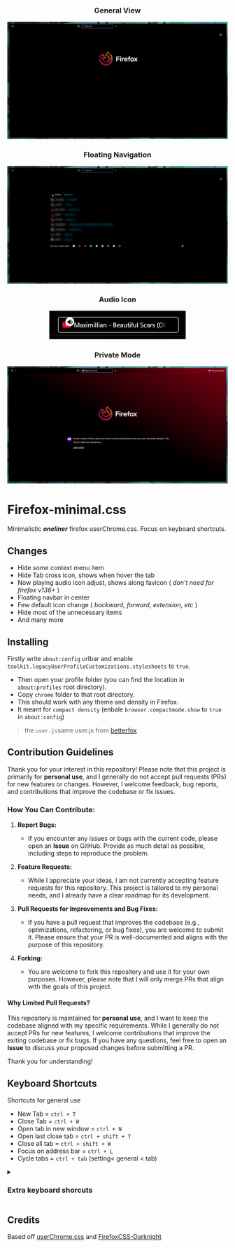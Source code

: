 <div align="center">

### General View
![ScreenShot](./scrennshots/general-view.png)

### Floating Navigation
![ScreenShot of Floating navbar](./scrennshots/floating-navigation.png)

### Audio Icon
![ScreenShot of media icon in tab](./scrennshots/audio-icon.png)

### Private Mode
![Private mode image](./scrennshots/private-mode.png)

</div>


# Firefox-minimal.css

Minimalistic ***oneliner*** firefox userChrome.css. Focus on keyboard shortcuts.

## Changes

 - Hide some context menu item
 - Hide Tab cross icon, shows when hover the tab
 - Now playing audio icon adjust, shows along favicon ( *don't need for firefox v136+* )
 - Floating navbar in center
 - Few default icon change ( *backward, forward, extension, etc* ) 
 - Hide most of the unnecessary items
 - And many more

 ## Installing
 
 Firstly write `about:config` urlbar  and enable `toolkit.legacyUserProfileCustomizations.stylesheets` to `true`.

- Then open your profile folder (you can find the location in `about:profiles` root directory).
- Copy `chrome` folder to that root directory.
- This should work with any theme and density in Firefox.
- It meant for `compact density` (enbale `browser.compactmode.show` to `true` in `about:config`)

> the `user.js`same user.js from [betterfox](https://github.com/yokoffing/Betterfox)

## Contribution Guidelines

Thank you for your interest in this repository! Please note that this project is primarily for **personal use**, and I generally do not accept pull requests (PRs) for new features or changes. However, I welcome feedback, bug reports, and contributions that improve the codebase or fix issues.

### How You Can Contribute:
1. **Report Bugs:**
   - If you encounter any issues or bugs with the current code, please open an **Issue** on GitHub. Provide as much detail as possible, including steps to reproduce the problem.

2. **Feature Requests:**
   - While I appreciate your ideas, I am not currently accepting feature requests for this repository. This project is tailored to my personal needs, and I already have a clear roadmap for its development.

3. **Pull Requests for Improvements and Bug Fixes:**
   - If you have a pull request that improves the codebase (e.g., optimizations, refactoring, or bug fixes), you are welcome to submit it. Please ensure that your PR is well-documented and aligns with the purpose of this repository.

4. **Forking:**
   - You are welcome to fork this repository and use it for your own purposes. However, please note that I will only merge PRs that align with the goals of this project.

#### Why Limited Pull Requests?
This repository is maintained for **personal use**, and I want to keep the codebase aligned with my specific requirements. While I generally do not accept PRs for new features, I welcome contributions that improve the exiting codebase or fix bugs. If you have any questions, feel free to open an **Issue** to discuss your proposed changes before submitting a PR.

Thank you for understanding!

## Keyboard Shortcuts
Shortcuts for general use
- New Tab = ` ctrl + T `
- Close Tab = ` ctrl + W `
- Open tab in new window = ` ctrl + N `
- Open last close tab = ` ctrl + shift + T `
- Close all tab = ` ctrl + shift + W `
- Focus on address bar = ` ctrl + L `
- Cycle tabs = ` ctrl + tab ` (setting< general < tab)

<details>
<summary> <h3>Extra keyboard shorcuts</h3></summary><br>

- Show menu bar  = ` alt `
- Bookmark sidepanel = ` ctrl + B `
- Bookmark Library = ` ctrl + shift + O `
- Show / Hide bookmark bar = ` ctrl + shift + B `
- History sidepanel = ` ctrl + H `
- Donwloads = ` ctlr + J `
- Find in page = ` ctrl + F `
- Find next word = ` ctrl + G `
- Open defautl search open = ` ctrl + E `
- about:addons = ` ctrl + shift + A `

</details>

## Credits
Based off [userChrome.css](https://github.com/ericmurphyxyz/userChrome.css) and [FirefoxCSS-Darknight](https://github.com/BriLHR/FirefoxCSS-Darknight)

